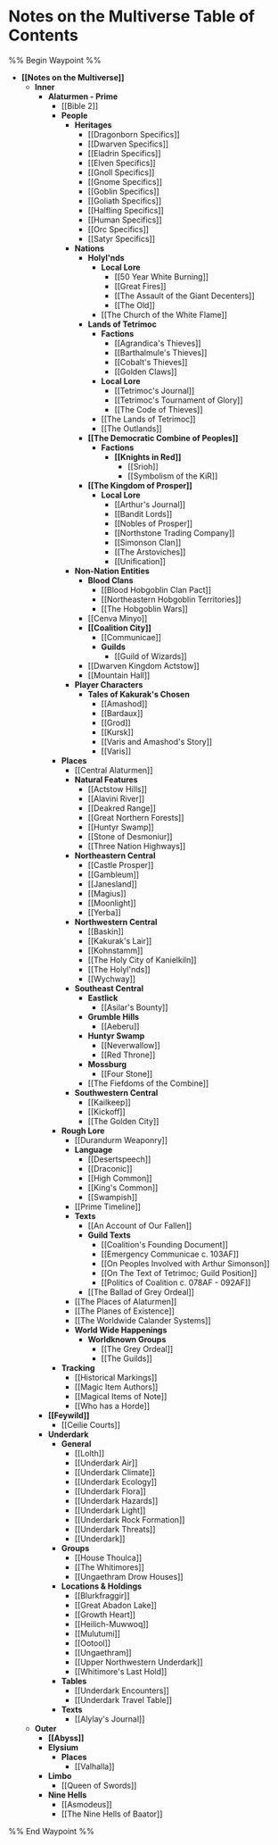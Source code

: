 # Notes on the Multiverse Table of Contents
%% Begin Waypoint %%
- **[[Notes on the Multiverse]]**
	- **Inner**
		- **Alaturmen - Prime**
			- [[Bible 2]]
			- **People**
				- **Heritages**
					- [[Dragonborn Specifics]]
					- [[Dwarven Specifics]]
					- [[Eladrin Specifics]]
					- [[Elven Specifics]]
					- [[Gnoll Specifics]]
					- [[Gnome Specifics]]
					- [[Goblin Specifics]]
					- [[Goliath Specifics]]
					- [[Halfling Specifics]]
					- [[Human Specifics]]
					- [[Orc Specifics]]
					- [[Satyr Specifics]]
				- **Nations**
					- **Holyl'nds**
						- **Local Lore**
							- [[50 Year White Burning]]
							- [[Great Fires]]
							- [[The Assault of the Giant Decenters]]
							- [[The Old]]
						- [[The Church of the White Flame]]
					- **Lands of Tetrimoc**
						- **Factions**
							- [[Agrandica's Thieves]]
							- [[Barthalmule's Thieves]]
							- [[Cobalt's Thieves]]
							- [[Golden Claws]]
						- **Local Lore**
							- [[Tetrimoc's Journal]]
							- [[Tetrimoc's Tournament of Glory]]
							- [[The Code of Thieves]]
						- [[The Lands of Tetrimoc]]
						- [[The Outlands]]
					- **[[The Democratic Combine of Peoples]]**
						- **Factions**
							- **[[Knights in Red]]**
								- [[Srioh]]
								- [[Symbolism of the KiR]]
					- **[[The Kingdom of Prosper]]**
						- **Local Lore**
							- [[Arthur's Journal]]
							- [[Bandit Lords]]
							- [[Nobles of Prosper]]
							- [[Northstone Trading Company]]
							- [[Simonson Clan]]
							- [[The Arstoviches]]
							- [[Unification]]
				- **Non-Nation Entities**
					- **Blood Clans**
						- [[Blood Hobgoblin Clan Pact]]
						- [[Northeastern Hobgoblin Territories]]
						- [[The Hobgoblin Wars]]
					- [[Cenva Minyo]]
					- **[[Coalition City]]**
						- [[Communicae]]
						- **Guilds**
							- [[Guild of Wizards]]
					- [[Dwarven Kingdom Actstow]]
					- [[Mountain Hall]]
				- **Player Characters**
					- **Tales of Kakurak's Chosen**
						- [[Amashod]]
						- [[Bardaux]]
						- [[Grod]]
						- [[Kursk]]
						- [[Varis and Amashod's Story]]
						- [[Varis]]
			- **Places**
				- [[Central Alaturmen]]
				- **Natural Features**
					- [[Actstow Hills]]
					- [[Alavini River]]
					- [[Deakred Range]]
					- [[Great Northern Forests]]
					- [[Huntyr Swamp]]
					- [[Stone of Desmoniur]]
					- [[Three Nation Highways]]
				- **Northeastern Central**
					- [[Castle Prosper]]
					- [[Gambleum]]
					- [[Janesland]]
					- [[Magius]]
					- [[Moonlight]]
					- [[Yerba]]
				- **Northwestern Central**
					- [[Baskin]]
					- [[Kakurak's Lair]]
					- [[Kohnstamm]]
					- [[The Holy City of Kanielkiln]]
					- [[The Holyl'nds]]
					- [[Wychway]]
				- **Southeast Central**
					- **Eastlick**
						- [[Asilar's Bounty]]
					- **Grumble Hills**
						- [[Aeberu]]
					- **Huntyr Swamp**
						- [[Neverwallow]]
						- [[Red Throne]]
					- **Mossburg**
						- [[Four Stone]]
					- [[The Fiefdoms of the Combine]]
				- **Southwestern Central**
					- [[Kailkeep]]
					- [[Kickoff]]
					- [[The Golden City]]
			- **Rough Lore**
				- [[Durandurm Weaponry]]
				- **Language**
					- [[Desertspeech]]
					- [[Draconic]]
					- [[High Common]]
					- [[King's Common]]
					- [[Swampish]]
				- [[Prime Timeline]]
				- **Texts**
					- [[An Account of Our Fallen]]
					- **Guild Texts**
						- [[Coalition's Founding Document]]
						- [[Emergency Communicae c. 103AF]]
						- [[On Peoples Involved with Arthur Simonson]]
						- [[On The Text of Tetrimoc; Guild Position]]
						- [[Politics of Coalition c. 078AF - 092AF]]
					- [[The Ballad of Grey Ordeal]]
				- [[The Places of Alaturmen]]
				- [[The Planes of Existence]]
				- [[The Worldwide Calander Systems]]
				- **World Wide Happenings**
					- **Worldknown Groups**
						- [[The Grey Ordeal]]
						- [[The Guilds]]
			- **Tracking**
				- [[Historical Markings]]
				- [[Magic Item Authors]]
				- [[Magical Items of Note]]
				- [[Who has a Horde]]
		- **[[Feywild]]**
			- [[Ceilie Courts]]
		- **Underdark**
			- **General**
				- [[Lolth]]
				- [[Underdark Air]]
				- [[Underdark Climate]]
				- [[Underdark Ecology]]
				- [[Underdark Flora]]
				- [[Underdark Hazards]]
				- [[Underdark Light]]
				- [[Underdark Rock Formation]]
				- [[Underdark Threats]]
				- [[Underdark]]
			- **Groups**
				- [[House Thoulca]]
				- [[The Whitimores]]
				- [[Ungaethram Drow Houses]]
			- **Locations & Holdings**
				- [[Blurkfraggir]]
				- [[Great Abadon Lake]]
				- [[Growth Heart]]
				- [[Heilich-Muwwoq]]
				- [[Mulutumi]]
				- [[Ootool]]
				- [[Ungaethram]]
				- [[Upper Northwestern Underdark]]
				- [[Whitimore's Last Hold]]
			- **Tables**
				- [[Underdark Encounters]]
				- [[Underdark Travel Table]]
			- **Texts**
				- [[Alylay's Journal]]
	- **Outer**
		- **[[Abyss]]**
		- **Elysium**
			- **Places**
				- [[Valhalla]]
		- **Limbo**
			- [[Queen of Swords]]
		- **Nine Hells**
			- [[Asmodeus]]
			- [[The Nine Hells of Baator]]

%% End Waypoint %%